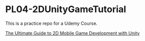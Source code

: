 # PL04-2DUnityGameTutorial
This is a practice repo for a Udemy Course.


[The Ultimate Guide to 2D Mobile Game Development with Unity](https://www.udemy.com/the-ultimate-guide-to-mobile-game-development-with-unity/learn/v4/overview)
